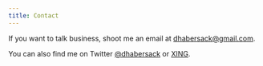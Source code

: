 ```yaml
---
title: Contact
---
```


If you want to talk business, shoot me an email at <dhabersack@gmail.com>.

You can also find me on Twitter [@dhabersack](http://twitter.com/dhabersack "dhabersack on Twitter") or [XING](http://xing.com/profile/Dominik_Habersack "Dominik Habersack on XING").
